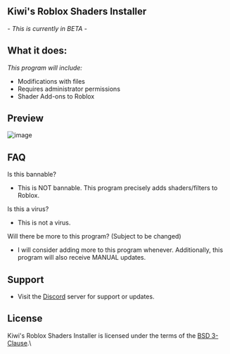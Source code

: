 ## Kiwi's Roblox Shaders Installer

*- This is currently in BETA -*

## What it does:
*This program will include:*
- Modifications with files
- Requires administrator permissions
- Shader Add-ons to Roblox

## Preview
![image](https://media.discordapp.net/attachments/1102438319163441154/1204281008388571186/image.png?ex=65d42916&is=65c1b416&hm=ae05cc54c6eacca0960aec4cdf414de952e1c638a83849ac9d723ee2d5b2f97f&=&format=png&quality=lossless)

## FAQ
Is this bannable?
- This is NOT bannable. This program precisely adds shaders/filters to Roblox.

Is this a virus?
- This is not a virus.

Will there be more to this program?  (Subject to be changed)
- I will consider adding more to this program whenever. Additionally, this program will also receive MANUAL updates.

## Support
- Visit the [Discord](https://discord.gg/CZUfHYHtZr) server for support or updates.


## License
Kiwi's Roblox Shaders Installer is licensed under the terms of the [BSD 3-Clause](LICENSE.md).\
